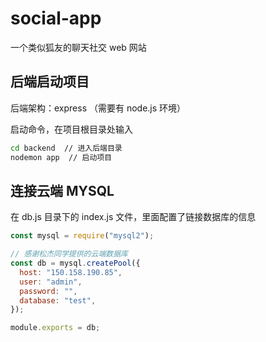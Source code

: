 # social-app

一个类似狐友的聊天社交 web 网站

## 后端启动项目

后端架构：express （需要有 node.js 环境）

启动命令，在项目根目录处输入

```bash
cd backend  // 进入后端目录
nodemon app  // 启动项目
```

## 连接云端 MYSQL

在 db.js 目录下的 index.js 文件，里面配置了链接数据库的信息

```js
const mysql = require("mysql2");

// 感谢松杰同学提供的云端数据库
const db = mysql.createPool({
  host: "150.158.190.85",
  user: "admin",
  password: "",
  database: "test",
});

module.exports = db;
```
